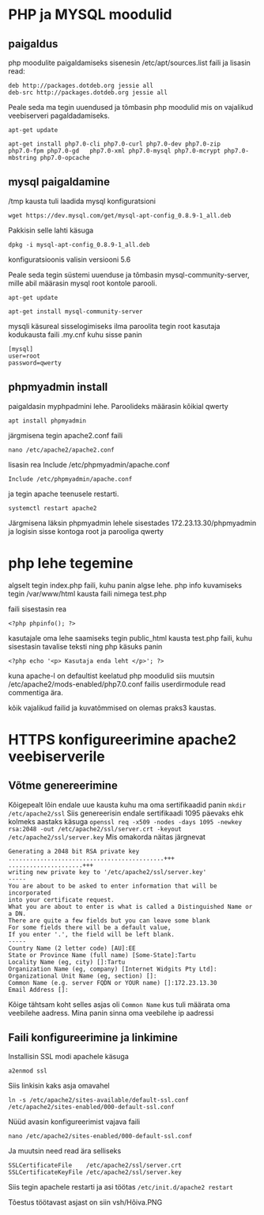 # PHP ja MYSQL moodulid

## paigaldus

php moodulite paigaldamiseks sisenesin /etc/apt/sources.list faili ja lisasin read:

```
deb http://packages.dotdeb.org jessie all
deb-src http://packages.dotdeb.org jessie all
```

Peale seda ma tegin uuendused ja tõmbasin php moodulid mis on vajalikud veebiserveri pagaldadamiseks.


```
apt-get update
```

```
apt-get install php7.0-cli php7.0-curl php7.0-dev php7.0-zip 
php7.0-fpm php7.0-gd   php7.0-xml php7.0-mysql php7.0-mcrypt php7.0-mbstring php7.0-opcache
```

## mysql paigaldamine

/tmp kausta tuli laadida mysql konfiguratsioni
```
wget https://dev.mysql.com/get/mysql-apt-config_0.8.9-1_all.deb
```

Pakkisin selle lahti käsuga
```
dpkg -i mysql-apt-config_0.8.9-1_all.deb
```
konfiguratsioonis valisin
versiooni 5.6

Peale seda tegin süstemi uuenduse ja tõmbasin mysql-community-server, mille abil määrasin mysql root kontole parooli.
```
apt-get update 
```
```
apt-get install mysql-community-server
```
mysqli käsureal sisselogimiseks ilma paroolita tegin root kasutaja kodukausta faili .my.cnf kuhu sisse panin
```
[mysql]
user=root
password=qwerty
```

## phpmyadmin install

paigaldasin myphpadmini lehe. Paroolideks määrasin kõikial qwerty
```
apt install phpmyadmin
```
järgmisena tegin apache2.conf faili
```
nano /etc/apache2/apache2.conf
```
lisasin rea Include /etc/phpmyadmin/apache.conf
```
Include /etc/phpmyadmin/apache.conf
```
 ja tegin apache teenusele restarti.
```
systemctl restart apache2 
```
Järgmisena läksin phpmyadmin lehele sisestades 172.23.13.30/phpmyadmin ja logisin
sisse kontoga root ja parooliga qwerty

# php lehe tegemine

algselt tegin index.php faili, kuhu panin algse lehe. 
php info kuvamiseks tegin /var/www/html kausta faili nimega test.php

faili sisestasin rea
```
<?php phpinfo(); ?>
```


kasutajale oma lehe saamiseks tegin public_html kausta test.php faili, kuhu sisestasin tavalise teksti ning php käsuks panin 
```
<?php echo '<p> Kasutaja enda leht </p>'; ?>
```

kuna apache-l on defaultist keelatud php moodulid siis muutsin /etc/apache2/mods-enabled/php7.0.conf failis userdirmodule read commentiga ära.


kõik vajalikud failid ja kuvatõmmised on olemas praks3 kaustas.

# HTTPS konfigureerimine apache2 veebiserverile

## Võtme genereerimine
Kõigepealt lõin endale uue kausta kuhu ma oma sertifikaadid panin ```mkdir /etc/apache2/ssl```
Siis genereerisin endale sertifikaadi 1095 päevaks ehk kolmeks aastaks käsuga ```openssl req -x509 -nodes -days 1095 -newkey rsa:2048 -out /etc/apache2/ssl/server.crt -keyout /etc/apache2/ssl/server.key```
Mis omakorda näitas järgnevat
```
Generating a 2048 bit RSA private key
............................................+++
.....................+++
writing new private key to '/etc/apache2/ssl/server.key'
-----
You are about to be asked to enter information that will be incorporated
into your certificate request.
What you are about to enter is what is called a Distinguished Name or a DN.
There are quite a few fields but you can leave some blank
For some fields there will be a default value,
If you enter '.', the field will be left blank.
-----
Country Name (2 letter code) [AU]:EE
State or Province Name (full name) [Some-State]:Tartu
Locality Name (eg, city) []:Tartu
Organization Name (eg, company) [Internet Widgits Pty Ltd]:
Organizational Unit Name (eg, section) []:
Common Name (e.g. server FQDN or YOUR name) []:172.23.13.30
Email Address []:
```
Kõige tähtsam koht selles asjas oli ```Common Name``` kus tuli määrata oma veebilehe aadress. Mina panin sinna oma veebilehe ip aadressi
## Faili konfigureerimine ja linkimine
Installisin SSL modi apachele käsuga 
```
a2enmod ssl
```

Siis linkisin kaks asja omavahel

```
ln -s /etc/apache2/sites-available/default-ssl.conf /etc/apache2/sites-enabled/000-default-ssl.conf
```

Nüüd avasin konfigureerimist vajava faili 

```
nano /etc/apache2/sites-enabled/000-default-ssl.conf
```

Ja muutsin need read ära selliseks
```
SSLCertificateFile    /etc/apache2/ssl/server.crt
SSLCertificateKeyFile /etc/apache2/ssl/server.key
```

Siis tegin apachele restarti ja asi töötas 
```/etc/init.d/apache2 restart```

Tõestus töötavast asjast on siin
        vsh/Hõiva.PNG
